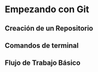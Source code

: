 # Empezando con Git

## Creación de un Repositorio

## Comandos de terminal

## Flujo de Trabajo Básico

